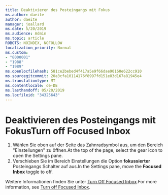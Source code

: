 ```yaml
---
title: Deaktivieren des Posteingangs mit Fokus
ms.author: daeite
author: daeite
manager: joallard
ms.date: 5/20/2019
ms.audience: Admin
ms.topic: article
ROBOTS: NOINDEX, NOFOLLOW
localization_priority: Normal
ms.custom:
- "8000001"
- "1988"
- "1989"
ms.openlocfilehash: 581ce2bebed4f417a5e9f66dae90160e622cc910
ms.sourcegitcommit: 20a3cfa10114176f8997fd151e83d167a81945e4
ms.translationtype: MT
ms.contentlocale: de-DE
ms.lasthandoff: 05/20/2019
ms.locfileid: "34325643"
---
```

# <a name="turn-off-focused-inbox"></a><span data-ttu-id="b1bc6-102">Deaktivieren des Posteingangs mit Fokus</span><span class="sxs-lookup"><span data-stu-id="b1bc6-102">Turn off Focused Inbox</span></span>

1. <span data-ttu-id="b1bc6-103">Wählen Sie oben auf der Seite das Zahnradsymbol aus, um den Bereich "Einstellungen" zu öffnen.</span><span class="sxs-lookup"><span data-stu-id="b1bc6-103">At the top of the page, select the gear icon to open the Settings pane.</span></span>
2. <span data-ttu-id="b1bc6-104">Verschieben Sie im Bereich Einstellungen die Option **fokussierter** Posteingangs Schalter auf aus.</span><span class="sxs-lookup"><span data-stu-id="b1bc6-104">In the Settings pane, move the **Focused Inbox** toggle to off.</span></span>

<span data-ttu-id="b1bc6-105">Weitere Informationen finden Sie unter [Turn Off Focused Inbox](https://support.office.com/article/f714d94d-9e63-4217-9ccb-6cb2986aa1b2#bkmk_outlookonweb).</span><span class="sxs-lookup"><span data-stu-id="b1bc6-105">For more information, see [Turn off Focused Inbox](https://support.office.com/article/f714d94d-9e63-4217-9ccb-6cb2986aa1b2#bkmk_outlookonweb).</span></span>